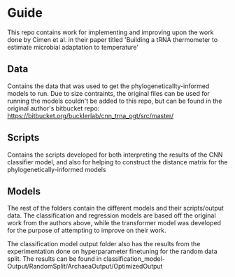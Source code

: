 # Guide
This repo contains work for implementing and improving upon the work done by Cimen et al. in their paper titled 'Building a tRNA thermometer to estimate microbial adaptation to temperature'

## Data
Contains the data that was used to get the phylogeneticallty-informed models to run. Due to size contraints, the original files can be used for running the models couldn't be added to this repo, but can be found in the original author's bitbucket repo: https://bitbucket.org/bucklerlab/cnn_trna_ogt/src/master/

## Scripts 
Contains the scripts developed for both interpreting the results of the CNN classifier model, and also for helping to construct the distance matrix for the phylogenetically-informed models

## Models 
The rest of the folders contain the different models and their scripts/output data. The classification and regression models are based off the original work from the authors above, while the transformer model was developed for the purpose of attempting to improve on their work. 

The classification model output folder also has the results from the experimentation done on hyperparameter finetuning for the random data split. The results can be found in classification_model-Output/RandomSplit/ArchaeaOutput/OptimizedOutput

